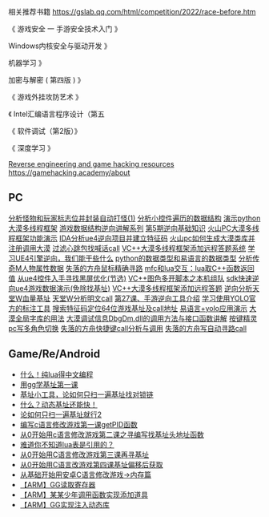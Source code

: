 相关推荐书籍  https://gslab.qq.com/html/competition/2022/race-before.htm

《 游戏安全 一 手游安全技术入门 》

 Windows内核安全与驱动开发 》

 机器学习 》

 加密与解密 ( 第四版 ) 》

《 游戏外挂攻防艺术 》

《 Intel汇编语言程序设计（第五

《 软件调试（第2版）》

《 深度学习 》

[Reverse engineering and game hacking resources](https://faradaysec.com/reverse-engineering-and-game-hacking-resources-2/)
https://gamehacking.academy/about


## PC
[分析怪物和玩家标志位并封装自动打怪(1)](https://www.bilibili.com/video/BV1jG4y1D7DT/)
[分析小控件遍历的数据结构](https://www.bilibili.com/video/BV13W4y1G7ZN/)
[演示python大漠多线程框架](https://www.bilibili.com/video/BV1CM411F76t/)
[游戏数据结构逆向讲解系列](https://www.bilibili.com/video/BV18K411y7gF/)
[第5期逆向基础知识](https://www.bilibili.com/video/BV15W4y157AB/)
[火山PC大漠多线程框架功能演示](https://www.bilibili.com/video/BV1444y1R7SM/)
[IDA分析ue4逆向项目并建立特征码](https://www.bilibili.com/video/BV1SR4y1S7aN/)
[火山pc如何生成大漠类库并注册调用大漠](https://www.bilibili.com/video/BV1tG4y1J7Ly/)
[过滤心跳包找喊话call](https://www.bilibili.com/video/BV1KM411S768/)
[VC++大漠多线程框架添加远程答题系统](https://www.bilibili.com/video/BV1x8411p7k7/)
[学习UE4引擎逆向，我们能干些什么](https://www.bilibili.com/video/BV16R4y1C72b/)
[python的数据类型和易语言的数据类型](https://www.bilibili.com/video/BV1i44y1S7mm/)
[分析传奇M人物属性数据](https://www.bilibili.com/video/BV1WM411k7Qb/)
[失落的方舟鼠标精确寻路](https://www.bilibili.com/video/BV1TK411d7xr/)
[mfc和lua交互：lua取C++函数返回值](https://www.bilibili.com/video/BV1gG4y1t7Hu/)
[从ue4控件入手寻找黑屏优化(节选)](https://www.bilibili.com/video/BV1n84y1q7YF/)
[VC++图色多开脚本之本机组队](https://www.bilibili.com/video/BV1XR4y1Q7sg/)
[sdk快速逆向ue4游戏数据演示(免除找基址)](https://www.bilibili.com/video/BV1wd4y117Nb/)
[VC++大漠多线程框架添加远程答题](https://www.bilibili.com/video/BV1ym4y1c72C/)
[逆向分析天堂W血量基址](https://www.bilibili.com/video/BV1kR4y197na/)
[天堂W分析明文call](https://www.bilibili.com/video/BV1q8411x7ZH/)
[第27课、手游逆向工具介绍](https://www.bilibili.com/video/BV1gD4y1i7gp/)
[学习使用YOLO官方的标注工具](https://www.bilibili.com/video/BV1Z14y1e7fW/)
[搜索特征码定位64位游戏基址及call地址](https://www.bilibili.com/video/BV1Vt4y177cZ/)
[易语言+yolo应用演示](https://www.bilibili.com/video/BV1EV4y1H7de/)
[大漠全局字库的用法](https://www.bilibili.com/video/BV15d4y1Z7vx/)
[大漠调试信息DbgDm.dll的调用方法与接口函数讲解](https://www.bilibili.com/video/BV1Av4y1c7vG/)
[按键精灵pc写多角色切换](https://www.bilibili.com/video/BV1gN4y1j7XK/)
[失落的方舟快捷键call分析与调用](https://www.bilibili.com/video/BV1zV4y177Up/)
[失落的方舟写自动寻路call](https://www.bilibili.com/video/BV1Fe4y1d7Hh/)

## Game/Re/Android
* [什么！纯lua得中文编程](https://www.bilibili.com/video/BV1iF411N7Jw/)
* [用gg学基址第一课](https://www.bilibili.com/video/BV1H8411x7DW/)
* [基址小工具，论如何只扫一遍基址找对锁链](https://www.bilibili.com/video/BV1sG4y1H7bn/)
* [什么？动态基址还能快！](https://www.bilibili.com/video/BV1784y1k7xM/)
* [论如何只扫一遍基址就行2](https://www.bilibili.com/video/BV1Z14y1E7DV/)
* [编写c语言修改游戏第一课getPID函数](https://www.bilibili.com/video/BV1S24y1U7Y9/)
* [从0开始用c语言修改游戏第二课之寻编写找基址头地址函数](https://www.bilibili.com/video/BV1TK411B7PF/)
* [难道你不知道lua表是引用的？](https://www.bilibili.com/video/BV1pR4y1a7iK/)
* [从0开始用C语言修改游戏第三课再寻基址](https://www.bilibili.com/video/BV11T411Z7Lr/)
* [从0开始用C语言改游戏第四课基址偏移后获取](https://www.bilibili.com/video/BV1UY4y1d7aw/)
* [从基础开始用安卓C语言修改游戏->内存篇](https://www.bilibili.com/video/BV1sM411e78r/)
* [【ARM】GG读取寄存器](https://www.bilibili.com/video/BV1TA411k7uD/)
* [【ARM】某某少年调用函数实现添加道具](https://www.bilibili.com/video/BV1uT411X7gr/)
* [【ARM】GG实现注入动态库](https://www.bilibili.com/video/BV1DM411e7yF/)
